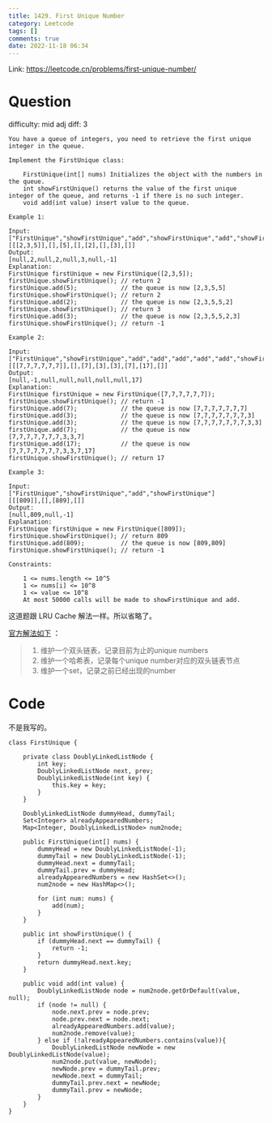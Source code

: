 ```yaml
---
title: 1429. First Unique Number
category: Leetcode
tags: []
comments: true
date: 2022-11-18 06:34
---
```



Link: https://leetcode.cn/problems/first-unique-number/

# Question

difficulty: mid
adj diff: 3

	You have a queue of integers, you need to retrieve the first unique integer in the queue.

	Implement the FirstUnique class:

		FirstUnique(int[] nums) Initializes the object with the numbers in the queue.
		int showFirstUnique() returns the value of the first unique integer of the queue, and returns -1 if there is no such integer.
		void add(int value) insert value to the queue.

	Example 1:

	Input: 
	["FirstUnique","showFirstUnique","add","showFirstUnique","add","showFirstUnique","add","showFirstUnique"]
	[[[2,3,5]],[],[5],[],[2],[],[3],[]]
	Output: 
	[null,2,null,2,null,3,null,-1]
	Explanation: 
	FirstUnique firstUnique = new FirstUnique([2,3,5]);
	firstUnique.showFirstUnique(); // return 2
	firstUnique.add(5);            // the queue is now [2,3,5,5]
	firstUnique.showFirstUnique(); // return 2
	firstUnique.add(2);            // the queue is now [2,3,5,5,2]
	firstUnique.showFirstUnique(); // return 3
	firstUnique.add(3);            // the queue is now [2,3,5,5,2,3]
	firstUnique.showFirstUnique(); // return -1

	Example 2:

	Input: 
	["FirstUnique","showFirstUnique","add","add","add","add","add","showFirstUnique"]
	[[[7,7,7,7,7,7]],[],[7],[3],[3],[7],[17],[]]
	Output: 
	[null,-1,null,null,null,null,null,17]
	Explanation: 
	FirstUnique firstUnique = new FirstUnique([7,7,7,7,7,7]);
	firstUnique.showFirstUnique(); // return -1
	firstUnique.add(7);            // the queue is now [7,7,7,7,7,7,7]
	firstUnique.add(3);            // the queue is now [7,7,7,7,7,7,7,3]
	firstUnique.add(3);            // the queue is now [7,7,7,7,7,7,7,3,3]
	firstUnique.add(7);            // the queue is now [7,7,7,7,7,7,7,3,3,7]
	firstUnique.add(17);           // the queue is now [7,7,7,7,7,7,7,3,3,7,17]
	firstUnique.showFirstUnique(); // return 17

	Example 3:

	Input: 
	["FirstUnique","showFirstUnique","add","showFirstUnique"]
	[[[809]],[],[809],[]]
	Output: 
	[null,809,null,-1]
	Explanation: 
	FirstUnique firstUnique = new FirstUnique([809]);
	firstUnique.showFirstUnique(); // return 809
	firstUnique.add(809);          // the queue is now [809,809]
	firstUnique.showFirstUnique(); // return -1

	Constraints:

		1 <= nums.length <= 10^5
		1 <= nums[i] <= 10^8
		1 <= value <= 10^8
		At most 50000 calls will be made to showFirstUnique and add.

这道题跟 LRU Cache 解法一样。所以省略了。

[官方解法如下](https://leetcode.cn/problems/first-unique-number/solution/by-fervent-nashwxk-ywtc/) ：

> 1. 维护一个双头链表，记录目前为止的unique numbers
> 1. 维护一个哈希表，记录每个unique number对应的双头链表节点
> 1. 维护一个set，记录之前已经出现的number

# Code

不是我写的。

```
class FirstUnique {

    private class DoublyLinkedListNode {
        int key;
        DoublyLinkedListNode next, prev;
        DoublyLinkedListNode(int key) {
            this.key = key;
        }
    }

    DoublyLinkedListNode dummyHead, dummyTail;
    Set<Integer> alreadyAppearedNumbers;
    Map<Integer, DoublyLinkedListNode> num2node;

    public FirstUnique(int[] nums) {
        dummyHead = new DoublyLinkedListNode(-1);
        dummyTail = new DoublyLinkedListNode(-1);
        dummyHead.next = dummyTail;
        dummyTail.prev = dummyHead;
        alreadyAppearedNumbers = new HashSet<>();
        num2node = new HashMap<>();

        for (int num: nums) {
            add(num);
        }
    }
    
    public int showFirstUnique() {
        if (dummyHead.next == dummyTail) {
            return -1;
        }
        return dummyHead.next.key;
    }
    
    public void add(int value) {
        DoublyLinkedListNode node = num2node.getOrDefault(value, null);
        if (node != null) {
            node.next.prev = node.prev;
            node.prev.next = node.next;
            alreadyAppearedNumbers.add(value);
            num2node.remove(value);
        } else if (!alreadyAppearedNumbers.contains(value)){
            DoublyLinkedListNode newNode = new DoublyLinkedListNode(value);
            num2node.put(value, newNode);
            newNode.prev = dummyTail.prev;
            newNode.next = dummyTail;
            dummyTail.prev.next = newNode;
            dummyTail.prev = newNode;
        }
    }
}
```
